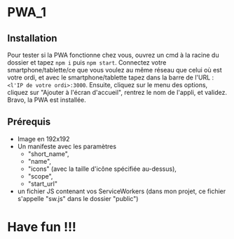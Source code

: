 # PWA_1

## Installation

Pour tester si la PWA fonctionne chez vous, ouvrez un cmd à la racine du dossier et tapez `npm i` puis `npm start`.
Connectez votre smartphone/tablette/ce que vous voulez au même réseau que celui où est votre ordi, et avec le smartphone/tablette tapez dans la barre de l'URL : `<l'IP de votre ordi>:3000`. 
Ensuite, cliquez sur le menu des options, cliquez sur "Ajouter à l'écran d'accueil", rentrez le nom de l'appli, et validez.
Bravo, la PWA est installée.

## Prérequis

- Image en 192x192
- Un manifeste avec les paramètres 
	- "short_name", 
	- "name", 
	- "icons" (avec la taille d'icône spécifiée au-dessus),
	- "scope",
	- "start_url"
- un fichier JS contenant vos ServiceWorkers (dans mon projet, ce fichier s'appelle "sw.js" dans le dossier "public")

# Have fun !!!